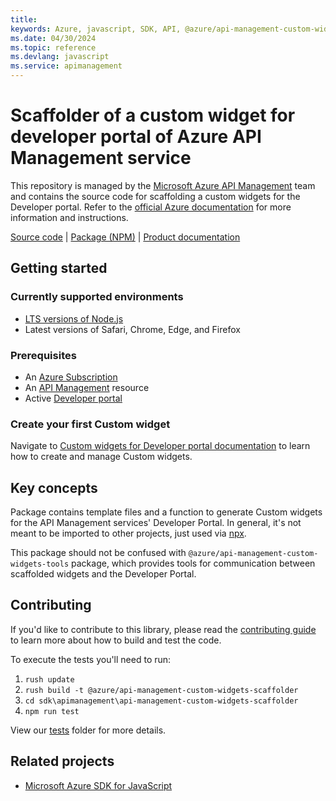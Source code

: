 ```yaml
---
title: 
keywords: Azure, javascript, SDK, API, @azure/api-management-custom-widgets-scaffolder, apimanagement
ms.date: 04/30/2024
ms.topic: reference
ms.devlang: javascript
ms.service: apimanagement
---
```

# Scaffolder of a custom widget for developer portal of Azure API Management service

This repository is managed by the [Microsoft Azure API Management](https://aka.ms/apimrocks) team and contains the
source code for scaffolding a custom widgets for the Developer portal. Refer to
the [official Azure documentation](https://aka.ms/apimdocs/portal/customwidgets) for more information and instructions.

[Source code](https://github.com/Azure/azure-sdk-for-js/blob/main/sdk/apimanagement/api-management-custom-widgets-scaffolder/) |
[Package (NPM)](https://www.npmjs.com/package/@azure/api-management-custom-widgets-scaffolder) |
[Product documentation](https://aka.ms/apimdocs/portal/)

## Getting started

### Currently supported environments

- [LTS versions of Node.js](https://github.com/nodejs/release#release-schedule)
- Latest versions of Safari, Chrome, Edge, and Firefox

### Prerequisites

- An [Azure Subscription](https://azure.microsoft.com)
- An [API Management](https://aka.ms/apimdocs/) resource
- Active [Developer portal](https://aka.ms/apimdocs/portal/)

### Create your first Custom widget

Navigate to [Custom widgets for Developer portal documentation](https://aka.ms/apimdocs/portal/customwidgets) to learn how to create and manage Custom widgets.

## Key concepts

Package contains template files and a function to generate Custom widgets for the API Management services' Developer Portal. In general, it's not meant to be imported to other projects, just used via [npx](https://docs.npmjs.com/cli/v7/commands/npx). 

This package should not be confused with `@azure/api-management-custom-widgets-tools` package, which provides tools for communication between scaffolded widgets and the Developer Portal.

## Contributing

If you'd like to contribute to this library, please read the [contributing guide](https://github.com/Azure/azure-sdk-for-js/blob/main/CONTRIBUTING.md) to learn more about how to build and test the code.

To execute the tests you'll need to run:

1. `rush update`
2. `rush build -t @azure/api-management-custom-widgets-scaffolder`
3. `cd sdk\apimanagement\api-management-custom-widgets-scaffolder`
4. `npm run test`

View our [tests](https://github.com/Azure/azure-sdk-for-js/blob/main/sdk/apimanagement/api-management-custom-widgets-scaffolder/test)
folder for more details.

## Related projects

- [Microsoft Azure SDK for JavaScript](https://github.com/Azure/azure-sdk-for-js)

